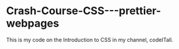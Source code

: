 # Crash-Course-CSS---prettier-webpages
This is my code on the Introduction to CSS in my channel, codeITall. 

